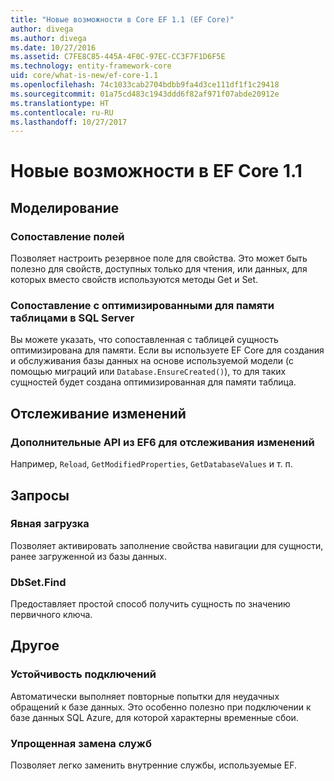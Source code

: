 ```yaml
---
title: "Новые возможности в Core EF 1.1 (EF Core)"
author: divega
ms.author: divega
ms.date: 10/27/2016
ms.assetid: C7FE8C85-445A-4F0C-97EC-CC3F7F1D6F5E
ms.technology: entity-framework-core
uid: core/what-is-new/ef-core-1.1
ms.openlocfilehash: 74c1033cab2704bdbb9fa4d3ce111df1f1c29418
ms.sourcegitcommit: 01a75cd483c1943ddd6f82af971f07abde20912e
ms.translationtype: HT
ms.contentlocale: ru-RU
ms.lasthandoff: 10/27/2017
---
```

# <a name="new-features-in-ef-core-11"></a>Новые возможности в EF Core 1.1

## <a name="modelling"></a>Моделирование
### <a name="field-mapping"></a>Сопоставление полей
Позволяет настроить резервное поле для свойства. Это может быть полезно для свойств, доступных только для чтения, или данных, для которых вместо свойств используются методы Get и Set.
### <a name="mapping-to-memory-optimized-tables-in-sql-server"></a>Сопоставление с оптимизированными для памяти таблицами в SQL Server
Вы можете указать, что сопоставленная с таблицей сущность оптимизирована для памяти. Если вы используете EF Core для создания и обслуживания базы данных на основе используемой модели (с помощью миграций или `Database.EnsureCreated()`), то для таких сущностей будет создана оптимизированная для памяти таблица.

## <a name="change-tracking"></a>Отслеживание изменений
### <a name="additional-change-tracking-apis-from-ef6"></a>Дополнительные API из EF6 для отслеживания изменений
Например, `Reload`, `GetModifiedProperties`, `GetDatabaseValues` и т. п.

## <a name="query"></a>Запросы
### <a name="explicit-loading"></a>Явная загрузка
Позволяет активировать заполнение свойства навигации для сущности, ранее загруженной из базы данных.
### <a name="dbsetfind"></a>DbSet.Find
Предоставляет простой способ получить сущность по значению первичного ключа.

## <a name="other"></a>Другое
### <a name="connection-resiliency"></a>Устойчивость подключений
Автоматически выполняет повторные попытки для неудачных обращений к базе данных. Это особенно полезно при подключении к базе данных SQL Azure, для которой характерны временные сбои.
### <a name="simplified-service-replacement"></a>Упрощенная замена служб
Позволяет легко заменить внутренние службы, используемые EF.
